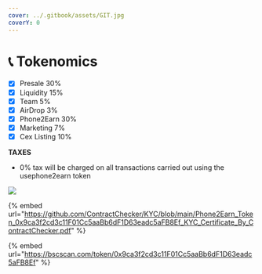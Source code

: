 ```yaml
---
cover: ../.gitbook/assets/GIT.jpg
coverY: 0
---
```


# 📞 Tokenomics

* [x] Presale 30%&#x20;
* [x] Liquidity 15%&#x20;
* [x] Team 5%&#x20;
* [x] AirDrop 3%&#x20;
* [x] Phone2Earn 30%&#x20;
* [x] Marketing 7%&#x20;
* [x] Cex Listing 10%

**TAXES**

* 0% tax will be charged on all transactions carried out using the usephone2earn token

![](../.gitbook/assets/photo\_2022-08-11\_00-05-08.jpg)

{% embed url="https://github.com/ContractChecker/KYC/blob/main/Phone2Earn_Token_0x9ca3f2cd3c11F01Cc5aaBb6dF1D63eadc5aFB8Ef_KYC_Certificate_By_ContractChecker.pdf" %}

{% embed url="https://bscscan.com/token/0x9ca3f2cd3c11F01Cc5aaBb6dF1D63eadc5aFB8Ef" %}
